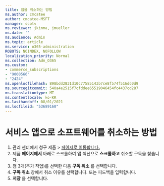 ```yaml
---
title: 앱을 취소하는 방법
ms.author: cmcatee
author: cmcatee-MSFT
manager: scotv
ms.reviewer: jkinma, jmueller
ms.date: ''
ms.audience: Admin
ms.topic: article
ms.service: o365-administration
ROBOTS: NOINDEX, NOFOLLOW
localization_priority: Normal
ms.collection: Adm_O365
ms.custom:
- commerce_subscriptions
- "9000566"
- "2424"
ms.openlocfilehash: 898bdd2831d10c77585143b7ce8f574f516dc0d9
ms.sourcegitcommit: 540a4e2515f7cfddee65519046454fc4437cd287
ms.translationtype: MT
ms.contentlocale: ko-KR
ms.lasthandoff: 08/01/2021
ms.locfileid: "53689160"
---
```

# <a name="how-to-cancel-software-as-a-service-apps"></a>서비스 앱으로 소프트웨어를 취소하는 방법

1. 관리 센터에서 청구 제품  >  [페이지로 이동합니다.](https://go.microsoft.com/fwlink/p/?linkid=842054)
2. 제품 **페이지에서** 아래로 스크롤하여 앱 섹션으로 **스크롤하고** 취소할 구독을 찾습니다. 
3. 점 3개(추가 작업)를 선택한 다음 **구독 취소** 를 선택합니다.
4. **구독 취소** 창에서 취소 이유를 선택합니다. 또는 피드백을 입력합니다.
5. **저장** 을 선택합니다.